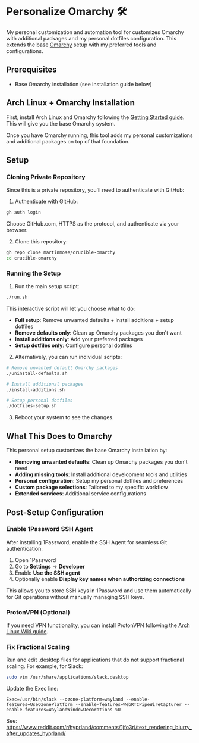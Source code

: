 # Personalize Omarchy 🛠️

My personal customization and automation tool for customizes Omarchy with additional packages and my personal dotfiles configuration. This extends the base [Omarchy](https://manuals.omamix.org/2/the-omarchy-manual) setup with my preferred tools and configurations.

## Prerequisites

- Base Omarchy installation (see installation guide below)

## Arch Linux + Omarchy Installation

First, install Arch Linux and Omarchy following the [Getting Started guide](https://manuals.omamix.org/2/the-omarchy-manual/50/getting-started). This will give you the base Omarchy system.

Once you have Omarchy running, this tool adds my personal customizations and additional packages on top of that foundation.

## Setup

### Cloning Private Repository

Since this is a private repository, you'll need to authenticate with GitHub:

1. Authenticate with GitHub:
```bash
gh auth login
```
Choose GitHub.com, HTTPS as the protocol, and authenticate via your browser.

2. Clone this repository:
```bash
gh repo clone martinmose/crucible-omarchy
cd crucible-omarchy
```

### Running the Setup

1. Run the main setup script:

```bash
./run.sh
```

This interactive script will let you choose what to do:
- **Full setup**: Remove unwanted defaults + install additions + setup dotfiles
- **Remove defaults only**: Clean up Omarchy packages you don't want
- **Install additions only**: Add your preferred packages
- **Setup dotfiles only**: Configure personal dotfiles

2. Alternatively, you can run individual scripts:

```bash
# Remove unwanted default Omarchy packages
./uninstall-defaults.sh

# Install additional packages
./install-additions.sh

# Setup personal dotfiles
./dotfiles-setup.sh
```

3. Reboot your system to see the changes.

## What This Does to Omarchy

This personal setup customizes the base Omarchy installation by:

- **Removing unwanted defaults**: Clean up Omarchy packages you don't need
- **Adding missing tools**: Install additional development tools and utilities
- **Personal configuration**: Setup my personal dotfiles and preferences
- **Custom package selections**: Tailored to my specific workflow
- **Extended services**: Additional service configurations

## Post-Setup Configuration

### Enable 1Password SSH Agent

After installing 1Password, enable the SSH Agent for seamless Git authentication:

1. Open 1Password
2. Go to **Settings** → **Developer**
3. Enable **Use the SSH agent**
4. Optionally enable **Display key names when authorizing connections**

This allows you to store SSH keys in 1Password and use them automatically for Git operations without manually managing SSH keys.

### ProtonVPN (Optional)

If you need VPN functionality, you can install ProtonVPN following the [Arch Linux Wiki guide](https://wiki.archlinux.org/title/ProtonVPN).

### Fix Fractional Scaling

Run and edit .desktop files for applications that do not support fractional scaling. For example, for Slack:

```bash
sudo vim /usr/share/applications/slack.desktop
```

Update the Exec line:
```
Exec=/usr/bin/slack --ozone-platform=wayland --enable-features=UseOzonePlatform --enable-features=WebRTCPipeWireCapturer --enable-features=WaylandWindowDecorations %U
```

See: https://www.reddit.com/r/hyprland/comments/1jfo3rj/text_rendering_blurry_after_updates_hyprland/
